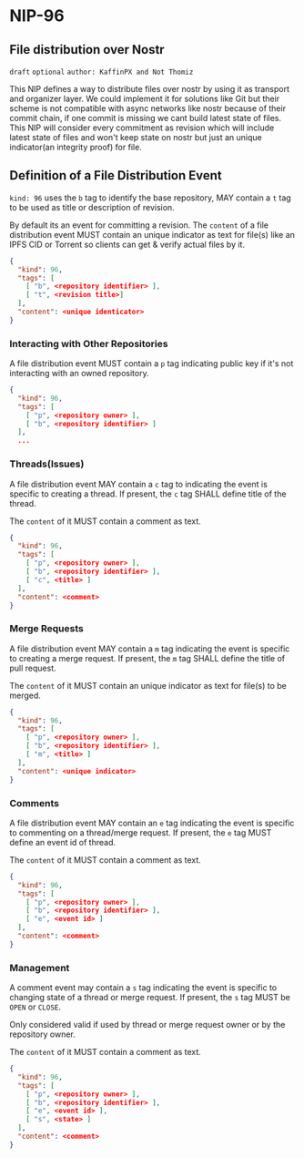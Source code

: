 NIP-96
======

File distribution over Nostr
----------------------

`draft` `optional` `author: KaffinPX and Not Thomiz`

This NIP defines a way to distribute files over nostr by using it as transport and organizer layer. We could implement it for solutions like Git but their scheme is not compatible with async networks like nostr because of their commit chain, if one commit is missing we cant build latest state of files. This NIP will consider every commitment as revision which will include latest state of files and won't keep state on nostr but just an unique indicator(an integrity proof) for file.

## Definition of a File Distribution Event

`kind: 96` uses the `b` tag to identify the base repository, MAY contain a `t` tag to be used as title or description of revision.

By default its an event for committing a revision. The `content` of a file distribution event MUST contain an unique indicator as text for file(s) like an IPFS CID or Torrent so clients can get & verify actual files by it.

```json
{
  "kind": 96,
  "tags": [
    [ "b", <repository identifier> ],
    [ "t", <revision title>]
  ],
  "content": <unique identicator>
}
```

### Interacting with Other Repositories

A file distribution event MUST contain a `p` tag indicating public key if it's not interacting with an owned repository.

```json
{
  "kind": 96,
  "tags": [
    [ "p", <repository owner> ],
    [ "b", <repository identifier> ]
  ],
  ...
```

### Threads(Issues)

A file distribution event MAY contain a `c` tag to indicating the event is specific to creating a thread. If present, the `c` tag SHALL define title of the thread.

The `content` of it MUST contain a comment as text.

```json
{
  "kind": 96,
  "tags": [
    [ "p", <repository owner> ],
    [ "b", <repository identifier> ],
    [ "c", <title> ]
  ],
  "content": <comment>
}
```

### Merge Requests

A file distribution event MAY contain a `m` tag indicating the event is specific to creating a merge request. If present, the `m` tag SHALL define the title of pull request.

The `content` of it MUST contain an unique indicator as text for file(s) to be merged.

```json
{
  "kind": 96,
  "tags": [
    [ "p", <repository owner> ],
    [ "b", <repository identifier> ],
    [ "m", <title> ]
  ],
  "content": <unique indicator>
}
```

### Comments

A file distribution event MAY contain an `e` tag indicating the event is specific to commenting on a thread/merge request. If present, the `e` tag MUST define an event id of thread.

The `content` of it MUST contain a comment as text.

```json
{
  "kind": 96,
  "tags": [
    [ "p", <repository owner> ],
    [ "b", <repository identifier> ],
    [ "e", <event id> ]
  ],
  "content": <comment>
}
```

### Management

A comment event may contain a `s` tag indicating the event is specific to changing state of a thread or merge request. If present, the `s` tag MUST be `OPEN` or `CLOSE`.

Only considered valid if used by thread or merge request owner or by the repository owner.

The `content` of it MUST contain a comment as text.

```json
{
  "kind": 96,
  "tags": [
    [ "p", <repository owner> ],
    [ "b", <repository identifier> ],
    [ "e", <event id> ],
    [ "s", <state> ]
  ],
  "content": <comment>
}
```